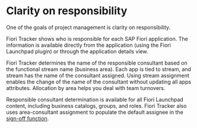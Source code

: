 # Clarity on responsibility 

One of the goals of project management is clarity on responsibility.

Fiori Tracker shows who is responsible for each SAP Fiori application. The information is available directly from the application (using the Fiori Launchpad plugin) or through the application details view.

Fiori Tracker determines the name of the responsible consultant based on the functional stream name (business area). Each app is tied to stream, and stream has the name of the consultant assigned. Using stream assignment enables the change of the name of the consultant without updating all apps attributes. Allocation by area helps you deal with team turnovers.

Responsible consultant determination is available for all Fiori Launchpad content, including business catalogs, groups, and roles. Fiori Tracker also uses area-consultant assignment to populate the default assignee in the [sign-off function](../../../so/FPS01/main/).